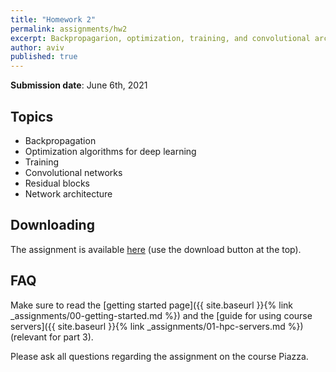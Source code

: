 ```yaml
---
title: "Homework 2"
permalink: assignments/hw2
excerpt: Backpropagarion, optimization, training, and convolutional architectures
author: aviv
published: true
---
```


**Submission date**: June 6th, 2021

## Topics

- Backpropagation
- Optimization algorithms for deep learning
- Training
- Convolutional networks
- Residual blocks
- Network architecture

## Downloading

The assignment is available
[here](https://technionmail-my.sharepoint.com/:u:/g/personal/avivr_campus_technion_ac_il/ESoAv7kB6olBtbJdxwNOCXQBkYd2MxVoWE7LyVcZiXI08Q?e=y693v4)
(use the download button at the top).


## FAQ

Make sure to read the [getting started page]({{ site.baseurl }}{% link _assignments/00-getting-started.md %})
and the [guide for using course servers]({{ site.baseurl }}{% link _assignments/01-hpc-servers.md %}) (relevant for part 3).

Please ask all questions regarding the assignment on the course Piazza.
